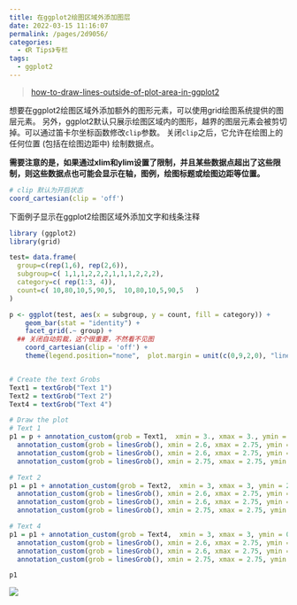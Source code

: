 ```yaml
---
title: 在ggplot2绘图区域外添加图层
date: 2022-03-15 11:16:07
permalink: /pages/2d9056/
categories:
  - 《R Tips》专栏
tags:
  - ggplot2
---
```


> [how-to-draw-lines-outside-of-plot-area-in-ggplot2](https://stackoverflow.com/questions/10525957/how-to-draw-lines-outside-of-plot-area-in-ggplot2)

想要在ggplot2绘图区域外添加额外的图形元素，可以使用grid绘图系统提供的图层元素。
另外，ggplot2默认只展示绘图区域内的图形，越界的图层元素会被剪切掉。可以通过笛卡尔坐标函数修改`clip`参数。
关闭`clip`之后，它允许在绘图上的任何位置 (包括在绘图边距中) 绘制数据点。

**需要注意的是，如果通过xlim和ylim设置了限制，并且某些数据点超出了这些限制，则这些数据点也可能会显示在轴，图例，绘图标题或绘图边距等位置。**

```R
# clip 默认为开启状态
coord_cartesian(clip = 'off')
```

下面例子显示在ggplot2绘图区域外添加文字和线条注释

```R
library (ggplot2)
library(grid)

test= data.frame(
  group=c(rep(1,6), rep(2,6)),
  subgroup=c( 1,1,1,2,2,2,1,1,1,2,2,2),
  category=c( rep(1:3, 4)),
  count=c( 10,80,10,5,90,5,  10,80,10,5,90,5   )
)

p <- ggplot(test, aes(x = subgroup, y = count, fill = category)) + 
    geom_bar(stat = "identity") + 
    facet_grid(.~ group) +
  ## 关闭自动剪裁，这个很重要，不然看不见图
    coord_cartesian(clip = 'off') +
    theme(legend.position="none",  plot.margin = unit(c(0,9,2,0), "lines"))


# Create the text Grobs
Text1 = textGrob("Text 1")
Text2 = textGrob("Text 2")
Text4 = textGrob("Text 4")

# Draw the plot
# Text 1
p1 = p + annotation_custom(grob = Text1,  xmin = 3., xmax = 3., ymin = 85, ymax = 100) +
  annotation_custom(grob = linesGrob(), xmin = 2.6, xmax = 2.75, ymin = 100, ymax = 100) +
  annotation_custom(grob = linesGrob(), xmin = 2.6, xmax = 2.75, ymin = 85, ymax = 85) +
  annotation_custom(grob = linesGrob(), xmin = 2.75, xmax = 2.75, ymin = 85, ymax = 100)

# Text 2
p1 = p1 + annotation_custom(grob = Text2,  xmin = 3, xmax = 3, ymin = 20, ymax = 80) +
  annotation_custom(grob = linesGrob(), xmin = 2.6, xmax = 2.75, ymin = 80, ymax = 80) +
  annotation_custom(grob = linesGrob(), xmin = 2.6, xmax = 2.75, ymin = 20, ymax = 20) +
  annotation_custom(grob = linesGrob(), xmin = 2.75, xmax = 2.75, ymin = 20, ymax = 80)

# Text 4
p1 = p1 + annotation_custom(grob = Text4,  xmin = 3, xmax = 3, ymin = 0, ymax = 15) +
  annotation_custom(grob = linesGrob(), xmin = 2.6, xmax = 2.75, ymin = 15, ymax = 15) +
  annotation_custom(grob = linesGrob(), xmin = 2.6, xmax = 2.75, ymin = 0, ymax = 0) +
  annotation_custom(grob = linesGrob(), xmin = 2.75, xmax = 2.75, ymin = 0, ymax = 15)

p1


```

![](https://cdn.jsdelivr.net/gh/nkbaim/pics//blog/20220316110302.png)